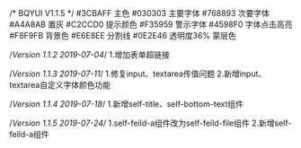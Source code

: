 /* BQYUI V1.1.5 */
#3CBAFF 主色
#030303 主要字体
#768893 次要字体
#A4A8AB 置灰
#C2CCD0 提示颜色
#F35959 警示字体
#4598F0 字体点击高亮
#F8F9FB 背景色 
#E6E8EE 分割线
#0E2E46 透明度36% 蒙层色

/*Version 1.1.2 2019-07-04*/
1.增加表单超链接

/*Version 1.1.3 2019-07-11*/
1.修复input、textarea传值问题
2.新增input、textarea自定义字体颜色功能

/*Version 1.1.4 2019-07-18*/
1.新增self-title、self-bottom-text组件

/*Version 1.1.5 2019-07-24*/
1.self-feild-a组件改为self-feild-file组件
2.新增self-feild-a组件